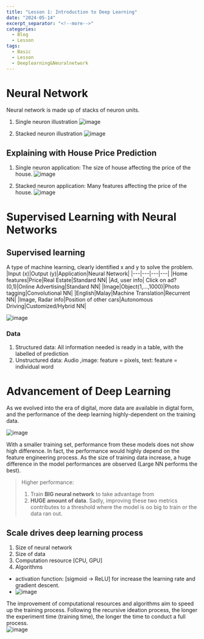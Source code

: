 ```yaml
---
title: "Lesson 1: Introduction to Deep Learning"
date: "2024-05-14"
excerpt_separator: "<!--more-->"
categories:
  - Blog
  - Lesson
tags:
  - Basic
  - Lesson
  - Deeplearning&Neuralnetwork
---
```


# Neural Network
Neural network is made up of stacks of neuron units. 

1. Single neuron illustration
![image](https://github.com/yitkhee17/Idea/assets/135970016/11056fe2-8d1b-4b0d-99a3-6ed1c099d61d)

2. Stacked neuron illustration
![image](https://github.com/yitkhee17/Idea/assets/135970016/b0bcad58-b3ed-4cb7-9247-9b70c105c7a4)

## Explaining with House Price Prediction
1. Single neuron application: The size of house affecting the price of the house.
![image](https://github.com/yitkhee17/Idea/assets/135970016/7f866737-d7d5-4fa3-aefe-5375a6a17905)

2. Stacked neuron application: Many features affecting the price of the house.
![image](https://github.com/yitkhee17/Idea/assets/135970016/153cf204-55eb-4daf-9d55-ca6095813b6a)


# Supervised Learning with Neural Networks

## Supervised learning
A type of machine learning, clearly identified x and y to solve the problem.
|Input (x)|Output (y)|Application|Neural Network|
|---|---|---|---|
|Home features|Price|Real Estate|Standard NN|
|Ad, user info| Click on ad? (0,1)|Online Advertising|Standard NN|
|Image|Object(1,...,1000)|Photo tagging|Convolutional NN|
|English|Malay|Machine Translation|Recurrent NN|
|Image, Radar info|Position of other cars|Autonomous Driving|Customized/Hybrid NN|

![image](https://github.com/yitkhee17/Idea/assets/135970016/e0e712d9-1675-433a-801f-db41134c7708)

### Data
1. Structured data: 
All information needed is ready in a table, with the labelled of prediction
2. Unstructured data:
Audio ,image: feature = pixels, text: feature = individual word

# Advancement of Deep Learning
As we evolved into the era of digital, more data are available in digtal form, and the performance of the deep learning highly-dependent on the training data. 

![image](https://github.com/yitkhee17/Idea/assets/135970016/d55c50f5-211c-4352-8675-174db01fd2d1)

With a smaller training set, performance from these models does not show high difference. In fact, the performance would highly depend on the feature engineering process. As the size of training data increase, a huge difference in the model performances are observed (Large NN performs the best).

> Higher performance:
> 1. Train **BIG neural network** to take advantage from
> 2. **HUGE amount of data**.
> Sadly, improving these two metrics contributes to a threshold where the model is oo big to train or the data ran out.

## Scale drives deep learning process
1. Size of neural network
2. Size of data
3. Computation resource [CPU, GPU]
4. Algorithms
  - activation function: [sigmoid -> ReLU] for increase the learning rate and gradient descent.
  - ![image](https://github.com/yitkhee17/Idea/assets/135970016/0cac5a13-4421-46ee-808e-40c148b045fc)

The improvement of computational resources and algorithms aim to speed up the training process. Following the recursive ideation process, the longer the experiment time (training time), the longer the time to conduct a full process.   
![image](https://github.com/yitkhee17/Idea/assets/135970016/6f3672a3-1ed2-4884-9038-7d76f9884677)
